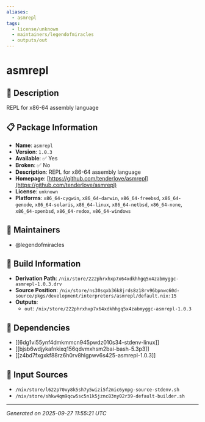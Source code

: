 ```yaml
---
aliases:
  - asmrepl
tags:
  - license/unknown
  - maintainers/legendofmiracles
  - outputs/out
---
```


# asmrepl

## 📝 Description

REPL for x86-64 assembly language

## 📋 Package Information

- **Name**: `asmrepl`
- **Version**: `1.0.3`
- **Available**: ✅ Yes
- **Broken**: ✅ No
- **Description**: REPL for x86-64 assembly language
- **Homepage**: [https://github.com/tenderlove/asmrepl](https://github.com/tenderlove/asmrepl)
- **License**: `unknown`
- **Platforms**: `x86_64-cygwin`, `x86_64-darwin`, `x86_64-freebsd`, `x86_64-genode`, `x86_64-solaris`, `x86_64-linux`, `x86_64-netbsd`, `x86_64-none`, `x86_64-openbsd`, `x86_64-redox`, `x86_64-windows`
## 👥 Maintainers

- @legendofmiracles


## 🔧 Build Information

- **Derivation Path**: `/nix/store/222phrxhxp7x64xdkhhgq5x4zabmyggc-asmrepl-1.0.3.drv`
- **Source Position**: `/nix/store/ns30sqxb36k8jrds8z18rv96bpnwc60d-source/pkgs/development/interpreters/asmrepl/default.nix:15`
- **Outputs**:
  - `out`:  `/nix/store/222phrxhxp7x64xdkhhgq5x4zabmyggc-asmrepl-1.0.3`

## 🔗 Dependencies

- [[6dg1vi55ynf4dmkmmcn945pwdz010s34-stdenv-linux]]
- [[bjsb6wdjykafnkixq156qdvmxhsm2bai-bash-5.3p3]]
- [[z4bd7fxgxkf88rz6h0rv8hlgpwv6s425-asmrepl-1.0.3]]

## 📁 Input Sources

- `/nix/store/l622p70vy8k5sh7y5wizi5f2mic6ynpg-source-stdenv.sh`
- `/nix/store/shkw4qm9qcw5sc5n1k5jznc83ny02r39-default-builder.sh`

---
*Generated on 2025-09-27 11:55:21 UTC*
